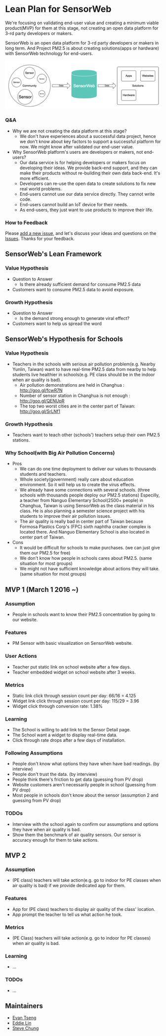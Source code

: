 # Lean Plan for SensorWeb
We're focusing on validating end-user value and creating a minimum viable product(MVP) for them at this stage, not creating an open data platform for 3-rd party developers or makers.

SensorWeb is an open data platform for 3-rd party developers or makers in long term. And Project PM2.5 is about creating solutions(apps or hardware) with SensorWeb technology for end-users.

![SensorWeb Concept](images/sensorweb-concept.png)

### Q&A
* Why we are not creating the data platform at this stage?
  - We don't have experiences about a successful data project, hence we don't know about key factors to support a successful platform for now. We might know after validated our end-user value.
* Why SensorWeb platform's users are developers or makers, not end-users?
  - Our data service is for helping developers or makers focus on developing their ideas. We provide back-end support, and they can make their products without re-building their own data back-end. It's more efficient.
  - Developers can re-use the open data to create solutions to fix new real world problems.
  - End-users cannot use our data service directly. They cannot write code.
  - End-users cannot build an IoT device for their needs.
  - As end-users, they just want to use products to improve their life.

### How to Feedback
Please [add a new issue][add-issue], and let's discuss your ideas and questions on the [Issues][issues]. Thanks for your feedback.

## SensorWeb's Lean Framework
### Value Hypothesis
* Question to Answer
  - Is there already sufficient demand for consume PM2.5 data
* Customers want to consume PM2.5 data to avoid exposure.

### Growth Hypothesis
* Question to Answer
  - Is the demand strong enough to generate viral effect?
* Customers want to help us spread the word

## SensorWeb's Hypothesis for Schools
### Value Hypothesis
* Teachers in the schools with serious air pollution problem(e.g. Nearby Yunlin, Taiwan) want to have real-time PM2.5 data from nearby to help students live healthier in schools(e.g. PE class should be in the indoor when air quality is bad).
  - Air pollution demonstrations are held in Changhua : http://goo.gl/fcwR7N
  - Number of sensor station in Changhua is not enough : http://goo.gl/QENUpR 
  - The top two worst cities are in the center part of Taiwan: http://goo.gl/SrLNf1

### Growth Hypothesis
* Teachers want to teach other (schools') teachers setup their own PM2.5 stations.

### Why School(with Big Air Pollution Concerns)
* Pros
  - We can do one time deployment to deliver our values to thousands students and teachers.
  - Whole society(government) really care about education environment. So it will help us to create the virus effects.
  - We already have some connections with several schools. (three schools with thousands people deploy our PM2.5 stations) Especilly, a teacher from Nanguo Elementary School(2500+ people) in Changhua, Taiwan is using SensorWeb as the class material in his class. He is also planning a semester science project with his students to improve their air pollution issues.
  - The air quality is really bad in center part of Taiwan because Formosa Plastics Corp's (FPC) sixth naphtha cracker complex is located there. And Nanguo Elementary School is also located in center part of Taiwan.
* Cons
  - It would be difficult for schools to make purchases. (we can just give them our PM2.5 for free)
  - We don't know how people in schools cares about PM2.5. (same situation for most groups)
  - We might not have sufficient knowledge about actions they will take. (same situation for most groups)

## MVP 1 (March 1 2016 ~)
### Assumption
* People in schools want to know their PM2.5 concentration by going to our website.

### Features
* PM Sensor with basic visualization on SensorWeb website.

### User Actions
* Teacher put static link on school website after a few days.
* Teacher embedded widget on school website after 3 weeks.

### Metrics
* Static link click through session count per day: 66/16 = 4.125
* Widget link click through session count per day: 115/29 = 3.96
* Widget click through conversion rate: 1.38%

### Learning
* The School is willing to add link to the Sensor Detail page.
* The School want a widget to display real-time data.
* Click through rate drops after a few days of installation.

### Following Assumptions
* People don't know what options they have when have bad readings. (by interview)
* People don't trust the data. (by interview)
* People think there's friction to get data (guessing from PV drop)
* Website customers aren't necessarily people in school (guessing from PV drop)
* Most people in schools don't know about the sensor (assumption 2 and guessing from PV drop)

### TODOs
* Interview with the school again to confirm our assumptions and options they have when air quality is bad.
* Show them the benchmark of air quality sensors. Our sensor is accuracy enough for them to take actions.

## MVP 2
### Assumption
* (PE class) teachers will take action(e.g. go to indoor for PE classes when air quality is bad) if we provide dedicated app for them.

### Features
* App for (PE class) teachers to display air quality of the class' location.
* App prompt the teacher to tell us what action he took.

### Metrics
* (PE Class) teachers will take action(e.g. go to indoor for PE classes) when air quality is bad.

### Learning
* ...

### TODOs
* ...

## Maintainers
* [Evan Tseng](https://github.com/evanxd)
* [Eddie Lin](https://github.com/yshlin)
* [Steve Chung](https://github.com/steveck-chung)

[add-issue]: https://github.com/sensor-web/sensorweb-plan/issues/new
[issues]: https://github.com/sensor-web/sensorweb-plan/issues

